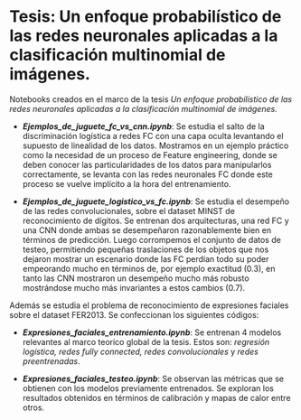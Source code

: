 # Tesis: Un enfoque probabilístico de las redes neuronales aplicadas a la clasificación multinomial de imágenes.


Notebooks creados en el marco de la tesis _Un enfoque probabilístico de las redes neuronales aplicadas a la clasificación multinomial de imágenes._


* _**Ejemplos_de_juguete_fc_vs_cnn.ipynb**_: Se estudia el salto de la discriminación logística a redes FC con una capa oculta levantando el supuesto de linealidad de los datos. Mostramos en un ejemplo práctico como la necesidad de un proceso de Feature engineering, donde se deben conocer las particularidades de los datos para manipularlos correctamente, se levanta con las redes neuronales FC donde este proceso se vuelve implícito a la hora del entrenamiento.

* _**Ejemplos_de_juguete_logistico_vs_fc.ipynb**_: Se estudia el desempeño de las redes convolucionales, sobre el dataset MINST de reconocimiento de dígitos. Se entrenan dos arquitecturas, una red FC y una CNN donde ambas se desempeñaron razonablemente bien en términos de predicción. Luego corrompemos el conjunto de datos de testeo, permitiendo pequeñas traslaciones de los objetos que nos dejaron mostrar un escenario donde las FC perdían todo su poder empeorando mucho en términos de, por ejemplo exactitud (0.3), en tanto las CNN mostraron un desempeño mucho más robusto mostrándose mucho más invariantes a estos cambios (0.7).

Además se estudia el problema de reconocimiento de expresiones faciales sobre el dataset FER2013. Se confeccionan los siguientes códigos:

* _**Expresiones_faciales_entrenamiento.ipynb**_: Se entrenan 4 modelos relevantes al marco teorico global de la tesis. Estos son: _regresión logística, redes fully connected, redes convolucionales_ y _redes preentrenadas_.

* _**Expresiones_faciales_testeo.ipynb**_: Se observan las métricas que se obtienen con los modelos previamente entrenados. Se exploran los resultados obtenidos en términos de calibración y mapas de calor entre otros.

